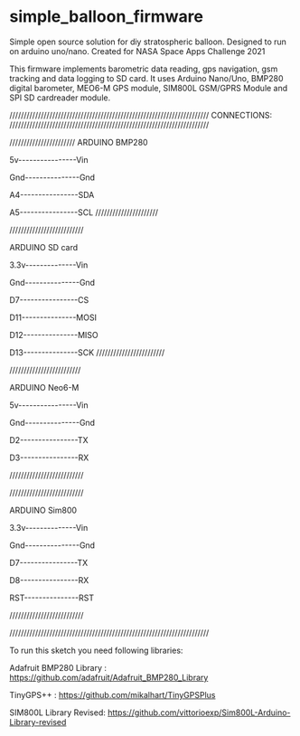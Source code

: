 # simple_balloon_firmware
Simple open source solution for diy stratospheric balloon. Designed to run on arduino uno/nano. Created for NASA Space Apps Challenge 2021 

This firmware implements barometric data reading, gps navigation, gsm tracking and data logging to SD card.
It uses Arduino Nano/Uno, BMP280 digital barometer, MEO6-M GPS module, SIM800L GSM/GPRS Module and SPI SD cardreader module.



//////////////////////////////////////////////////////////////////////
CONNECTIONS:
//////////////////////////////////////////////////////////////////////

///////////////////////
ARDUINO          BMP280

5v----------------Vin

Gnd---------------Gnd

A4----------------SDA

A5----------------SCL
//////////////////////


//////////////////////////

ARDUINO          SD card

3.3v--------------Vin

Gnd---------------Gnd

D7----------------CS

D11---------------MOSI

D12---------------MISO

D13---------------SCK
////////////////////////


/////////////////////////

ARDUINO          Neo6-M

5v----------------Vin

Gnd---------------Gnd

D2----------------TX

D3----------------RX

//////////////////////////


//////////////////////////

ARDUINO          Sim800

3.3v--------------Vin

Gnd---------------Gnd

D7----------------TX

D8----------------RX

RST---------------RST

//////////////////////////

//////////////////////////////////////////////////////////////////////



To run this sketch you need following libraries:

Adafruit BMP280 Library : https://github.com/adafruit/Adafruit_BMP280_Library

TinyGPS++ : https://github.com/mikalhart/TinyGPSPlus

SIM800L Library Revised: https://github.com/vittorioexp/Sim800L-Arduino-Library-revised

